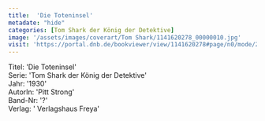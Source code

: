 ```yaml
---
title:  'Die Toteninsel'
metadate: "hide"
categories: [Tom Shark der König der Detektive]
image: '/assets/images/coverart/Tom Shark/1141620278_00000010.jpg'
visit: 'https://portal.dnb.de/bookviewer/view/1141620278#page/n0/mode/2up'
---
```

Titel: 'Die Toteninsel' <br>
Serie: 'Tom Shark der König der Detektive' <br>
Jahr: '1930' <br>
AutorIn: 'Pitt Strong' <br>
Band-Nr: '?' <br>
Verlag: ' Verlagshaus Freya'
